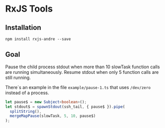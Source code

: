 # RxJS Tools

## Installation

```
npm install rxjs-andre --save
```

## Goal

Pause the child process stdout when more than 10 slowTask function calls are running simultaneously. Resume stdout when only 5 function calls are still running.

There´s an example in the file `example/pause-1.ts` that uses `/dev/zero` instead of a process.

```typescript
let pause$ = new Subject<boolean>();
let stdout$ = spawnStdout(ssh_tail, { pause$ }).pipe(
  splitString(),
  mergeMapPause(slowTask, 5, 10, pause$)
);
```

